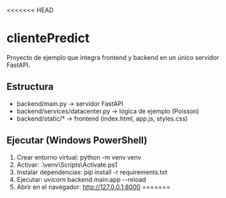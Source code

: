 <<<<<<< HEAD
# clientePredict
Proyecto de ejemplo que integra frontend y backend en un único servidor FastAPI.

## Estructura
- backend/main.py -> servidor FastAPI
- backend/services/datacenter.py -> lógica de ejemplo (Poisson)
- backend/static/* -> frontend (index.html, app.js, styles.css)

## Ejecutar (Windows PowerShell)
1. Crear entorno virtual:
   python -m venv venv
2. Activar:
   .\venv\Scripts\Activate.ps1
3. Instalar dependencias:
   pip install -r requirements.txt
4. Ejecutar:
   uvicorn backend.main:app --reload
5. Abrir en el navegador:
   http://127.0.0.1:8000
=======

